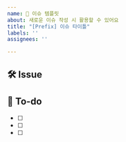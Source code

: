 ```yaml
---
name: 🔨 이슈 템플릿
about: 새로운 이슈 작성 시 활용할 수 있어요
title: "[Prefix] 이슈 타이틀"
labels: ''
assignees: ''

---
```


<!-- 

Prefix

[Design]: 뷰 짜기
[Feat]: 새로운 기능 구현
[Fix]: 버그, 오류 해결, 코드 수정
[Refactor]: 전면 수정이 있을 때 사용합니다
[Chore]: 그 이외의 잡일/ 버전 코드 수정, 패키지 구조 변경, 파일 이동, 파일이름 변경
[Docs]: README나 WIKI 등의 문서 개정
[Setting]: 세팅
[Merge]: merge

-->

## 🛠 Issue
<!-- 이슈에 대해 간략하게 설명해주세요 -->

## 📝 To-do
<!-- 진행할 작업에 대해 적어주세요 -->
- [ ]
- [ ] 
- [ ]
